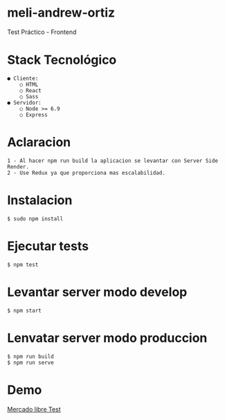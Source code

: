 # meli-andrew-ortiz
Test Práctico - Frontend

# Stack Tecnológico
    ● Cliente:
        ○ HTML
        ○ React
        ○ Sass
    ● Servidor:
        ○ Node >= 6.9
        ○ Express
        
# Aclaracion
    1 - Al hacer npm run build la aplicacion se levantar con Server Side Render.
    2 - Use Redux ya que proporciona mas escalabilidad.

# Instalacion
    $ sudo npm install

# Ejecutar tests
    $ npm test

# Levantar server modo develop
    $ npm start

# Lenvatar server modo produccion
    $ npm run build
    $ npm run serve


# Demo
<a href="http://andrewortiz.com.ve/">Mercado libre Test</a>
